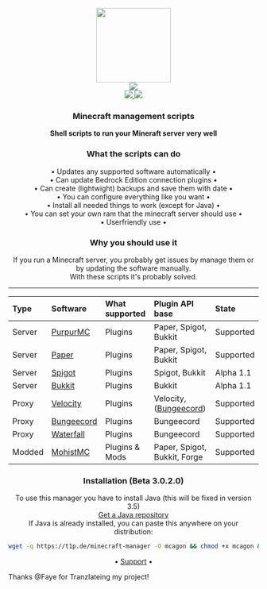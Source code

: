<!--
<p align="side">
<a href="https://github.com/Argantiu/minecraft-manager/tree/main/.github/README-de.md">Deutsch</a>
-->
<p align="center">
    <a href="https://crazycloudcraft.de/">
    <img src="https://crazycloudcraft.de/wp-content/uploads/2021/04/cropped-crazycloudcraft-icon-server.png" width="150"><br/>
    <a href="https://github.com/Argantiu/minecraft-manager/security">
    <img src="https://github.com/Argantiu/minecraft-manager/actions/workflows/codacy.yml/badge.svg" /><br/>
    <a href="https://github.com/Argantiu/minecraft-manager">
    <img src="https://img.shields.io/github/downloads-pre/Argantiu/.github/v3.0.0.1/total?color=lime&label=Downloads%20latest" />
    <a href="https://github.com/Argantiu/minecraft-manager">
    <img src="https://img.shields.io/github/downloads/Argantiu/.github/total?color=lime&label=All%20Downloads" />
</a>
</p>
<h3 align="center">
Minecraft management scripts
</h3>
<p align="center">
    <a><b>Shell scripts to run your Mineraft server very well</b></a>
</p>
<h3 align="center">
What the scripts can do
</h3>
<p align="center">
<a>• Updates any supported software automatically •</a><br/>
<a>• Can update Bedrock Edition connection plugins •</a><br/>
<a>• Can create (lightwight) backups and save them with date •</a><br/>
<a>• You can configure everything like you want •</a><br/>
<a>• Install all needed things to work (except for Java) •</a><br/>
<a>• You can set your own ram that the minecraft server should use •</a><br/>
<a>• Userfriendly use •</a>
</p>
<h3 align="center">
Why you should use it
</h3>
<p align="center">
<a>If you run a Minecraft server, you probably get issues by manage them or by updating the software manually.</a><br/>
<a>With these scripts it's probably solved.</a>
</p>
  
---
  
| Type | Software | What supported | Plugin API base | State |
|:-----|:--------|:--------------|:---------------|:------|
| Server  | [PurpurMC](https://purpurmc.org)         | Plugins        | Paper, Spigot, Bukkit | Supported
| Server  | [Paper](https://papermc.io)              | Plugins        | Paper, Spigot, Bukkit | Supported
| Server  | [Spigot](https://spigotmc.org)           | Plugins        | Spigot, Bukkit | Alpha 1.1
| Server  | [Bukkit](https://dev.bukkit.org/)        | Plugins        | Bukkit | Alpha 1.1
| Proxy   | [Velocity](https://velocitypowered.com)  | Plugins        | Velocity, ([Bungeecord](https://forums.papermc.io/threads/snap-run-bungeecord-plugins-on-velocity.31/)) | Supported
| Proxy   | [Bungeecord](https://spigotmc.org)       | Plugins        | Bungeecord | Supported
| Proxy   | [Waterfall](https://papermc.io)          | Plugins        | Bungeecord | Supported
| Modded  | [MohistMC](https://mohistmc.com)         | Plugins & Mods | Paper, Spigot, Bukkit, Forge | Supported

<h3 align="center">
Installation (Beta 3.0.2.0)
</h3>
<p align="center">
    <a>To use this manager you have to install Java (this will be fixed in version 3.5)</a><br/>
    <a href="https://www.azul.com/downloads/?package=jdk">Get a Java repository</a><br/>
    <a>If Java is already installed, you can paste this anywhere on your distribution:</a>
</p>

```bash
wget -q https://t1p.de/minecraft-manager -O mcagon && chmod +x mcagon && ./mcagon
```  

</h3>
<p align="center">
<a>•</a>
<a href="https://github.com/Argantiu/minecraft-manager/issues">Support</a>
<a>•</a>
</p>
Thanks @Faye for Tranzlateing my project!
